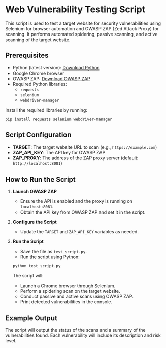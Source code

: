 # Web Vulnerability Testing Script

This script is used to test a target website for security vulnerabilities using Selenium for browser automation and OWASP ZAP (Zed Attack Proxy) for scanning. It performs automated spidering, passive scanning, and active scanning of the target website.

## Prerequisites

- Python (latest version): [Download Python](https://www.python.org/downloads/)
- Google Chrome browser
- OWASP ZAP: [Download OWASP ZAP](https://www.zaproxy.org/download/)
- Required Python libraries:
  - `requests`
  - `selenium`
  - `webdriver-manager`

Install the required libraries by running:

```sh
pip install requests selenium webdriver-manager
```

## Script Configuration

- **TARGET**: The target website URL to scan (e.g., `https://example.com`)
- **ZAP_API_KEY**: The API key for OWASP ZAP
- **ZAP_PROXY**: The address of the ZAP proxy server (default: `http://localhost:8081`)

## How to Run the Script

1. **Launch OWASP ZAP**
   - Ensure the API is enabled and the proxy is running on `localhost:8081`.
   - Obtain the API key from OWASP ZAP and set it in the script.

2. **Configure the Script**
   - Update the `TARGET` and `ZAP_API_KEY` variables as needed.

3. **Run the Script**
   - Save the file as `test_script.py`.
   - Run the script using Python:

   ```sh
   python test_script.py
   ```

   The script will:
   - Launch a Chrome browser through Selenium.
   - Perform a spidering scan on the target website.
   - Conduct passive and active scans using OWASP ZAP.
   - Print detected vulnerabilities in the console.

## Example Output

The script will output the status of the scans and a summary of the vulnerabilities found. Each vulnerability will include its description and risk level.